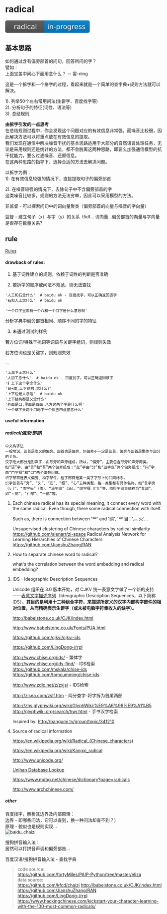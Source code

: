# radical
![status](artworks/progress.svg)


## 基本思路
如何通过含有偏旁部首的问句，回答所问的字？  
譬如：  
上面宝盖中间心下面用念什么？ -- 甯-nìng

这是一个拆字和一个拼字的过程，看起来就是一个简单的查字典+规则方法就可以解决。

1). 列举50个左右常用问法(生僻字、百度找字等)  
2). 分析句子的特征(词性、语法等)  
3). 总结规则  

**由拆字引发的一点思考**  
​	在总结规则过程中，你会发现这个问题对应的有效信息非常强，而噪音比较弱，因此解决方法可以将重点放在有效信息的提取。  
​	我们发现在通信中解决噪音干扰的基本思路适用于大部分的自然语言处理任务，无论是采用规则还是统计的方法，都不会脱离这两种思路，即要么加强通信模型的抗干扰能力，要么过滤噪音、还原信息。  
​	在这两种思路的指导下，选择合适的方法去解决问题。

以拆字为例：  
1). 在有效信息较强的情况下，直接提取句子的偏旁部首

2). 在噪音较强的情况下，去除句子中不含偏旁部首的字  
这类噪音比较多，规则的方法无法穷举，因此可以采用模型的方法。

非监督 - 可以探索问句中的词向量聚类（偏旁部首的向量与噪音的字向量）  

监督 - 建立句子（x）与字（y）的关系
​       tfidf...
​       词向量...偏旁部首的向量与字向量是否存在数量关系?


## rule
[Rules](https://github.com/bifeng/radical/blob/master/Rules.md)


#### drawback of rules:
1. 基于词性建立的规则，依赖于词性的判断是否准确

2. 若拆字的顺序或问法不规范，则无法查找

```
'人工和石念什么'  # baidu ok - 百度找字，可以正确返回该字
'石和人工念什么'  # baidu ok

'一个口字里面有一个八和一个口字是什么意思啊'
```

分析字典中偏旁部首相同、顺序不同的字的特征

3. 未通过测试的样例

若方位词/特殊干扰词等词语与关键字组词，则规则失效

若方位词也是关键字，则规则失效

...

```
'上海下士念什么'  
'人加工念什么'  # baidu ok - 百度找字，可以正确返回该字
'扌上下这个字念什么'
'日+成,上下结构,念什么?'
'上下边是人念啥'  # baidu ok
'上下结构都是乂念什么'
'外面是口,里面是四面,八方这两个字是什么啊'
'一个草字头两个口地下一个焦去四点底念什么'
```


#### useful information
##### radical(偏旁/部首)
```
中文构字法
一般地说，部首是表义的偏旁。部首也是偏旁，但偏旁不一定是部首，偏旁与部首是整体与部分的关系。
汉字绝大部分是形声字，由形旁和声旁组成，所以，“偏旁”，主要包含形旁和声旁两类。如“语”字，由“言”和“吾”两个偏旁组成；“盆”字由“分”和“皿字底”两个偏旁组成；“问”字由“门字框”和“口”两个偏旁组成。
识字部首是表义偏旁、构字部件，检字部首是某一类字字形上的共同标志。
识字部首有“旁”、“头”、“底”、“框”、“心”五种类型，每一类型都有具体名称，如“言字旁（讠）”、“雨字头”（雨）、“马字底”（马）、“同字框（冂）”等，而检字部首统称为“某部”，如“丶部”、“亻部”、“亠部”等。
```
1. Each chinese radical has its special meaning, it connect every word with the same radical. Even though, there some radical connection with itself.

   Such as, there is connection between '罒' and '网', '罒  目', '灬  火'... 

   Unsupervised clustering of Chinese characters by radical similarity
   https://github.com/alenarr/zi-space 
   Radical Analysis Network for Learning Hierarchies of Chinese Characters
   https://github.com/JianshuZhang/RAN

2. How to separate chinese word to radical?

   what's the correlation between the word embedding and radical embedding?

3. IDS - Ideographic Description Sequences

    Unicode 组织在 3.0 版本开始，对 CJKV 统一表意文字做了一个新的支持——[表意文字描述序列](https://zh.wikipedia.org/zh-hk/%E8%A1%A8%E6%84%8F%E6%96%87%E5%AD%97%E6%8F%8F%E8%BF%B0%E5%AD%97%E7%AC%A6)（Ideographic Description Sequences，以下简称IDS）。**其目的是利用十二种组合字符，来描述所定义的汉字内部构字部件的相对位置，从而精确表示生僻字（或未被电脑字符集收入的缺字）。**

   http://babelstone.co.uk/CJK/index.html

   http://www.babelstone.co.uk/Fonts/PUA.html

   https://github.com/cjkvi/cjkvi-ids

   https://github.com/LingDong-/rrpl

   http://www.chise.org/ids/ - 繁体字  
   http://www.chise.org/ids-find/ - IDS检索  
   https://github.com/mskala/chise-ids  
   https://github.com/tomcumming/chise-ids  

   http://www.zdic.net/z/zxjs/ - IDS检索

   http://zisea.com/zslf.htm - 两分查字-将字拆为首尾两部

   http://zhs.glyphwiki.org/wiki/GlyphWiki:%E9%A6%96%E9%A1%B5  
   http://glyphwiki.org/search/hwr.html - 手书汉字检索

   Inspired by: http://bangumi.tv/group/topic/341210  

4. Source of radical information

   https://en.wikipedia.org/wiki/Radical_(Chinese_characters)  
   
   https://en.wikipedia.org/wiki/Kangxi_radical

   http://www.unicode.org/

   [Unihan Database Lookup](http://unicode.org/charts/unihan.html)

   https://www.mdbg.net/chinese/dictionary?page=radicals

   http://www.archchinese.com/  

##### other
百度找字，解析其边界及内部原理：  
​	边界 - 即哪些问法，它可以查到，换一种问法却查不到？）  
​	原理 - 貌似也是规则实现...  
![baidu_chaizi](https://github.com/bifeng/radical/raw/master/dict/baidu_chaizi.png)

搜狗拼音输入法：  
​	居然可以打拼音声调和偏旁部首...

百度汉语/搜狗拼音输入法 - 查找字典

> code source:  
https://github.com/fortyMiles/PAIP-Python/tree/master/eliza  
> data source:  
https://github.com/kfcd/chaizi
http://babelstone.co.uk/CJK/index.html
https://github.com/JianshuZhang/RAN  
https://github.com/LingDong-/rrpl
https://www.hackingchinese.com/kickstart-your-character-learning-with-the-100-most-common-radicals/  

